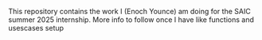 This repository contains the work I (Enoch Younce) am doing for the SAIC summer 2025 internship. More info to follow once I have like functions and usescases setup
